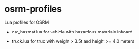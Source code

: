 osrm-profiles
=============

Lua profiles for OSRM

* car_hazmat.lua for vehicle with hazardous matarials inboard

* truck.lua for truc with weight > 3.5t and height >= 4.0 meters
